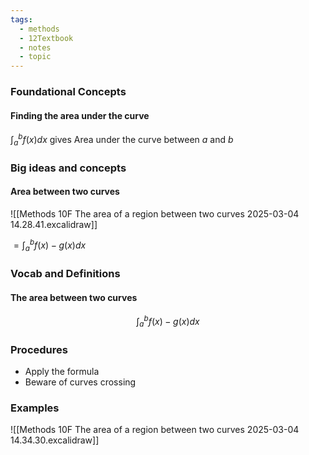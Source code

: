 ```yaml
---
tags:
  - methods
  - 12Textbook
  - notes
  - topic
---
```

### Foundational Concepts
#### Finding the area under the curve
$\int_a ^b f(x)dx$ gives
	Area under the curve between $a$ and $b$

### Big ideas and concepts
#### Area between two curves
![[Methods 10F The area of a region between two curves 2025-03-04 14.28.41.excalidraw]]

$= \int _a ^b f(x)-g(x) dx$

### Vocab and Definitions
#### The area between two curves
$$\int _a ^b f(x)-g(x) dx$$

### Procedures 
- Apply the formula
- Beware of curves crossing 



### Examples
![[Methods 10F The area of a region between two curves 2025-03-04 14.34.30.excalidraw]]